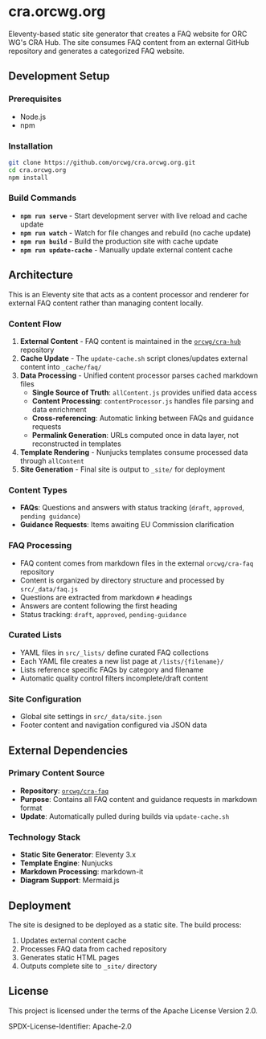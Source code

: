 # cra.orcwg.org

Eleventy-based static site generator that creates a FAQ website for ORC WG's CRA Hub. The site consumes FAQ content from an external GitHub repository and generates a categorized FAQ website.

## Development Setup

### Prerequisites
- Node.js
- npm

### Installation
```bash
git clone https://github.com/orcwg/cra.orcwg.org.git
cd cra.orcwg.org
npm install
```

### Build Commands

- **`npm run serve`** - Start development server with live reload and cache update
- **`npm run watch`** - Watch for file changes and rebuild (no cache update)
- **`npm run build`** - Build the production site with cache update
- **`npm run update-cache`** - Manually update external content cache

## Architecture

This is an Eleventy site that acts as a content processor and renderer for external FAQ content rather than managing content locally.

### Content Flow
1. **External Content** - FAQ content is maintained in the [`orcwg/cra-hub`](https://github.com/orcwg/cra-hub) repository
2. **Cache Update** - The `update-cache.sh` script clones/updates external content into `_cache/faq/`
3. **Data Processing** - Unified content processor parses cached markdown files
   - **Single Source of Truth**: `allContent.js` provides unified data access
   - **Content Processing**: `contentProcessor.js` handles file parsing and data enrichment
   - **Cross-referencing**: Automatic linking between FAQs and guidance requests
   - **Permalink Generation**: URLs computed once in data layer, not reconstructed in templates
4. **Template Rendering** - Nunjucks templates consume processed data through `allContent`
5. **Site Generation** - Final site is output to `_site/` for deployment

### Content Types
- **FAQs**: Questions and answers with status tracking (`draft`, `approved`, `pending guidance`)
- **Guidance Requests**: Items awaiting EU Commission clarification
### FAQ Processing
- FAQ content comes from markdown files in the external `orcwg/cra-faq` repository
- Content is organized by directory structure and processed by `src/_data/faq.js`
- Questions are extracted from markdown `#` headings
- Answers are content following the first heading
- Status tracking: `draft`, `approved`, `pending-guidance`

### Curated Lists
- YAML files in `src/_lists/` define curated FAQ collections
- Each YAML file creates a new list page at `/lists/{filename}/`
- Lists reference specific FAQs by category and filename
- Automatic quality control filters incomplete/draft content

### Site Configuration
- Global site settings in `src/_data/site.json`
- Footer content and navigation configured via JSON data

## External Dependencies

### Primary Content Source
- **Repository**: [`orcwg/cra-faq`](https://github.com/orcwg/cra-faq)
- **Purpose**: Contains all FAQ content and guidance requests in markdown format
- **Update**: Automatically pulled during builds via `update-cache.sh`

### Technology Stack
- **Static Site Generator**: Eleventy 3.x
- **Template Engine**: Nunjucks
- **Markdown Processing**: markdown-it
- **Diagram Support**: Mermaid.js

## Deployment

The site is designed to be deployed as a static site. The build process:

1. Updates external content cache
2. Processes FAQ data from cached repository
3. Generates static HTML pages
4. Outputs complete site to `_site/` directory

## License

This project is licensed under the terms of the Apache License Version 2.0.

SPDX-License-Identifier: Apache-2.0

